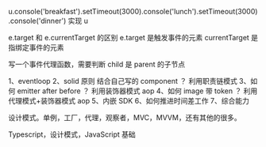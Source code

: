 u.console('breakfast').setTimeout(3000).console('lunch').setTimeout(3000).console('dinner')
实现 u

e.target 和 e.currentTarget 的区别
e.target 是触发事件的元素 currentTarget 是指绑定事件的元素

写一个事件代理函数，需要判断 child 是 parent 的子节点

1、eventloop
2、solid 原则 结合自己写的 component ？ 利用职责链模式
3、如何 emitter after before ？ 利用装饰器模式 aop
4、如何 image 带 token ？ 利用代理模式+装饰器模式 aop
5、内嵌 SDK
6、如何推进时间差工作
7、综合能力

设计模式。单例，工厂，代理，观察者，MVC，MVVM，还有其他的很多。

Typescript，设计模式，JavaScript 基础
